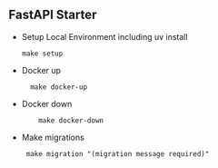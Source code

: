## FastAPI Starter

- Setup Local Environment including uv install
 
    ```
    make setup
  ```

- Docker up
  
  ```
    make docker-up
  ```
- Docker down
    
    ```
        make docker-down
    ```
- Make migrations
    
    ```
     make migration "(migration message required)"
    ```